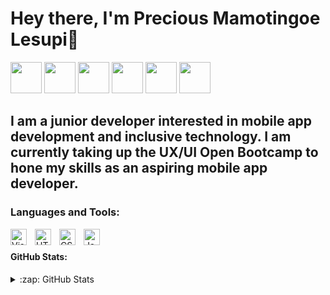 # Hey there, I'm Precious Mamotingoe Lesupi👋 

<a href="https://mamotingoe.me/"><img src="https://cdn-icons-png.flaticon.com/512/1006/1006771.png" width="50" height="50"></a>
<a href="https://www.youtube.com/channel/UCMrkgxiR6_TZG3yFtYxJPQg"><img src="https://cdn-icons-png.flaticon.com/512/187/187210.png" width ="50" height="50"></a>
<a href="https://twitter.com/Mamotingoe_"><img src="https://cdn-icons-png.flaticon.com/512/3670/3670151.png" width="50" height="50"></a>
<a href="https://www.linkedin.com/in/mamotingoe-precious-lesupi-3aab1718b/"><img src="https://cdn-icons-png.flaticon.com/512/145/145807.png" width="50" height="50"></a>
<a href="https://www.instagram.com/mamotingoe/"><img src="https://cdn-icons-png.flaticon.com/512/3955/3955024.png" width="50" height="50"><a/>
<a href="https://www.behance.net/preciouslesupi"><img src="https://cdn-icons-png.flaticon.com/512/145/145799.png" width="50" height="50"><a/>
## I am a junior developer interested in mobile app development and inclusive technology. I am currently taking up the UX/UI Open Bootcamp to hone my skills as an aspiring mobile app developer.

### Languages and Tools:

<img align="left" alt="Visual Studio Code" width="26px" src="https://cdn.jsdelivr.net/gh/devicons/devicon/icons/vscode/vscode-original.svg" style="padding-right:10px;" />
<img align="left" alt="HTML5" width="26px" src="https://cdn.jsdelivr.net/gh/devicons/devicon/icons/html5/html5-original.svg" style="padding-right:10px;" />
<img align="left" alt="CSS3" width="26px" src="https://cdn.jsdelivr.net/gh/devicons/devicon/icons/css3/css3-original.svg" style="padding-right:10px;" />
<img align="left" alt="JavaScript" width="26px" src="https://cdn.jsdelivr.net/gh/devicons/devicon/icons/javascript/javascript-original.svg" style="padding-right:10px;" />

</br>

#### GitHub Stats:
<details>
  <summary>:zap: GitHub Stats</summary>
  [![Mamotingoe's GitHub stats](https://github-readme-stats.vercel.app/api?username=Mamotingoe)]


</details>



